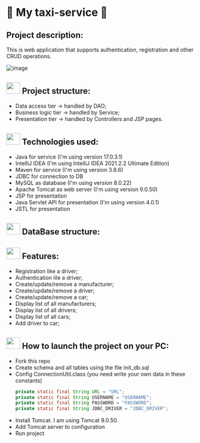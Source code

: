 # 🚖 My taxi-service 🚖
## Project description:
This is web application that supports authentication, registration and other CRUD operations.

![image](https://github.com/Vasyl-Piznak/my-taxi-service/assets/106866989/fa35627d-2e25-4680-b481-151a47ddb4c2)
 
## <img height="30" src="https://cdn-icons-png.flaticon.com/512/2857/2857406.png" width="36"> Project structure:
- Data access tier -> handled by DAO;
- Business logic tier -> handled by Service;
- Presentation tier -> handled by Controllers and JSP pages.
 
## <img height="30" src="https://edps.europa.eu/sites/default/files/picture/technologies2.png" width="36"/> Technologies used:
- Java for service (I'm using version 17.0.3.1)
- IntelliJ IDEA (I'm using IntelliJ IDEA 2021.2.2 Ultimate Edition)
- Maven for service (I'm using version 3.8.6)
- JDBC for connection to DB
- MySQL as database (I'm using version 8.0.22)                                 
- Apache Tomcat as web server (I'm using version 9.0.50)
- JSP for presentation
- Java Servlet API for presentation (I'm using version 4.0.1)
- JSTL for presentation

## <img height="30" src = "https://i.pinimg.com/564x/d5/1d/8b/d51d8b2ff28db324ed1be2766f793c43.jpg" width="36"/> DataBase structure:

## <img height="30" src = "https://cdn4.iconfinder.com/data/icons/scrum-process-2/64/product-capability-ability-features-requirements-512.png" width="36"/> Features:
- Registration like a driver;
- Authentication lile a driver;
- Create/update/remove a manufacturer;
- Create/update/remove a driver;
- Create/update/remove a car;
- Display list of all manufacturers;
- Display list of all drivers;
- Display list of all cars;
- Add driver to car;


## <img height="30" src="https://encrypted-tbn0.gstatic.com/images?q=tbn:ANd9GcQXQZfgbHHUnh8EnFosVBvL1Q9zxQAuNrlmEzCQBAGzc7VihcwrsyRzGRBuvseJz4P-0OM&amp;usqp=CAU" width="36"/>  How to launch the project on your PC:

- Fork this repo
- Create schema and all tables using the file init_db.sql
- Config ConnectionUtil.class (you need write your own data in these constants)
  ~~~java
  private static final String URL = "URL";
  private static final String USERNAME = "USERNAME";
  private static final String PASSWORD = "PASSWORD";
  private static final String JDBC_DRIVER = "JDBC_DRIVER";
  ~~~
- Install Tomcat. I am using Tomcat 9.0.50.
- Add Tomcat server to configuration
- Run project
